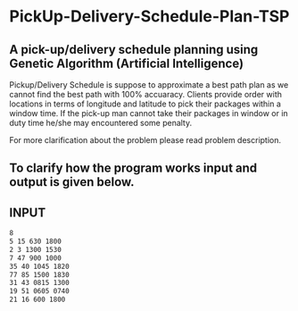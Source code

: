 # PickUp-Delivery-Schedule-Plan-TSP
## A pick-up/delivery schedule planning using Genetic Algorithm (Artificial Intelligence)

Pickup/Delivery Schedule is suppose to approximate a best path plan as we cannot find the best path with 100% accuaracy.
Clients provide order with locations in terms of longitude and latitude to pick their packages within a window time. If the pick-up man cannot take their packages in window or in duty time he/she may encountered some penalty.

For more clarification about the problem please read problem description.

## To clarify how the program works input and output is given below.

## INPUT

```HTML
8
5 15 630 1800
2 3 1300 1530
7 47 900 1000
35 40 1045 1820
77 85 1500 1830
31 43 0815 1300
19 51 0605 0740
21 16 600 1800
```
